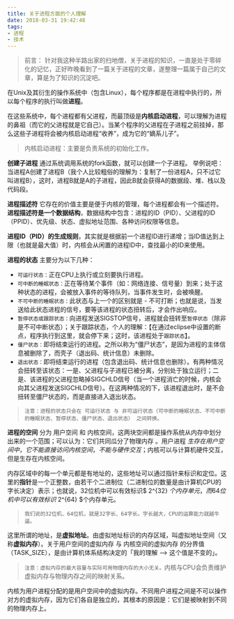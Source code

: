 ```yaml
---
title: 关于进程方面的个人理解
date: 2018-03-31 19:42:48
tags:
- 进程
- 技术
---
```


> 前言：
> 针对我这种半路出家的扫地僧，关于进程的知识，一直是处于零碎化的记忆，正好昨晚看到了一篇关于进程的文章，遂整理一篇属于自己的文章，算是为了知识的沉淀吧。

在Unix及其衍生的操作系统中（包含Linux），每个程序都是在进程中执行的，所以每个程序的执行叫做**进程**。

在这些系统中，每个进程都有父进程，而最顶级是**内核启动进程**，可以理解为进程的鼻祖（而它的父进程就是它自己）。当某个程序的父进程在子进程之前挂掉，那么这些子进程将会被内核启动进程“收养”，成为它的“嫡系儿子”。

> 内核启动进程：主要是负责系统的初始化工作。

**创建子进程** 通过系统调用系统的fork函数，就可以创建一个子进程。
举例说吧：当进程A创建了进程B（我个人比较粗俗的理解为：复制了一份进程A，只不过它叫进程B），这时，进程B就是A的子进程，因此B就会获得A的数据段、堆、栈以及代码段。

<!-- more -->

**进程描述符**  它存在的价值主要是便于内核的管理，每个进程都会有一个描述符。**进程描述符是一个数据结构**，数据结构中包含：进程的ID（PID）、父进程的ID（PPID）、优先级、状态、虚拟地址范围、各种访问权限等信息。

**进程ID（PID）的生成规则**，其实就是根据前一个进程ID进行递增；当ID值达到上限（也就是最大值）时，内核会从闲置的进程ID中，查找最小的ID来使用。

**进程的状态** 主要分为以下几种：
- `可运行状态：`正在CPU上执行或立刻要执行进程。
- `可中断的睡眠状态：`正在等待某个事件（如：网络连接、信号量）到来；处于这种状态的进程，会被放入事件的等待队列，当事件发生时，会被唤醒。
- `不可中断的睡眠状态：`此状态与上一个的区别就是 - 不可打断；也就是说，当发送给此状态进程的信号，要等该进程的状态扭转后，才会作出响应。
- `暂停状态或跟踪状态：`向进程发送SIGSTOP信号，进程就会扭转至`暂停状态`（除非是不可中断状态）；关于跟踪状态，个人的理解：【在通过eclipse中设置的断点，程序执行到这里，就会停下来；这时，该进程处于`跟踪状态`】。
- `僵尸状态：`即将结束运行的进程。之所以称为“僵尸状态”，是因为进程的主体信息被删除了，而壳子（退出码、统计信息）未删除。
- `退出状态：`即将结束运行的进程（包含退出码、统计信息也删除）。有两种情况会扭转至该状态：一是、父进程与子进程已被分离，分别处于独立运行；二是、该进程的父进程忽略掉SIGCHLD信号（当一个进程消亡的时候，内核会向其父进程发送SIGCHLD信号）。在这两种情况的下，该进程退出时，是不会扭转至僵尸状态的，而是直接进入退出状态。

> `注意：进程的状态只会在 可运行状态 与 非可运行状态（可中断的睡眠状态、不可中断的睡眠状态、暂停状态、僵尸状态、退出状态） 之间转换。`

**进程的空间** 分为 用户空间 和 内核空间，这两块空间都是操作系统从内存中划分出来的一个范围；可以认为：它们共同瓜分了物理内存 。用户进程 *生存在用户空间中*，*它不能直接访问内核空间*，*不能与硬件交互*；内核可以与计算机硬件交互，但是生存在内核空间。

内存区域中的每一个单元都是有地址的，这些地址可以通过指针来标识和定位。这里的**指针**是一个正整数，由若干个二进制位（二进制位的数量是由计算机CPU的字长决定）表示；也就说，32位机中可以有效标识$ 2^{32} $个内存单元，而64位机中可以有效标识$ 2^{64} $个内存单元。

> `我们说的32位机、64位机，就是32字长、64字长。字长越大，CPU的运算能力就越牛逼。`

这里所谓的地址，是**虚拟地址**。由虚拟地址标识的内存区域，叫虚拟地址空间（又称**虚拟内存**）。关于用户空间的虚拟内存 与 内核空间的虚拟内存 的分界值（TASK_SIZE），是由计算机体系结构决定的「我的理解 --> 这个值是不变的」。

> `注意：虚拟内存的最大容量与实际可用物理内存的大小无关。`内核与CPU会负责维护虚拟内存与物理内存之间的映射关系。

内核为用户进程分配的是用户空间中的虚拟内存。不同用户进程之间是不可以操作对方的虚拟内存，因为它们各自是独立的，其根本的原因是：它们是被映射到不同的物理内存上。
